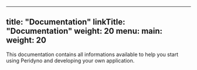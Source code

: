 
---
title: "Documentation"
linkTitle: "Documentation"
weight: 20
menu:
  main:
    weight: 20
---

This documentation contains all informations available to help you start using Peridyno and developing your own application.



